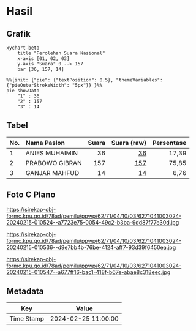 # Hasil

## Grafik

```mermaid
xychart-beta
    title "Perolehan Suara Nasional"
    x-axis [01, 02, 03]
    y-axis "Suara" 0 --> 157
    bar [36, 157, 14]
```

```mermaid
%%{init: {"pie": {"textPosition": 0.5}, "themeVariables": {"pieOuterStrokeWidth": "5px"}} }%%
pie showData
    "1" : 36
    "2" : 157
    "3" : 14
```

## Tabel

| No. | Nama Paslon    | Suara | Suara (raw) | Persentase |
|:--- |:-------------- | -----:| -----------:| ----------:|
| 1   | ANIES MUHAIMIN | 36    | [36][p-1]   | 17,39      |
| 2   | PRABOWO GIBRAN | 157   | [157][p-2]  | 75,85      |
| 3   | GANJAR MAHFUD  | 14    | [14][p-3]   | 6,76       |


[p-1]: https://github.com/gigit-pemilu/pemilu-2024/blob/main/pilpres/hitung-suara/sub/62-kalimantan-tengah/sub/71-kota-palangkaraya/sub/04-sabangau/sub/1003-kereng-bangkirai/sub/024-tps/sub/paslon-1.txt
[p-2]: https://github.com/gigit-pemilu/pemilu-2024/blob/main/pilpres/hitung-suara/sub/62-kalimantan-tengah/sub/71-kota-palangkaraya/sub/04-sabangau/sub/1003-kereng-bangkirai/sub/024-tps/sub/paslon-2.txt
[p-3]: https://github.com/gigit-pemilu/pemilu-2024/blob/main/pilpres/hitung-suara/sub/62-kalimantan-tengah/sub/71-kota-palangkaraya/sub/04-sabangau/sub/1003-kereng-bangkirai/sub/024-tps/sub/paslon-3.txt

## Foto C Plano

https://sirekap-obj-formc.kpu.go.id/78ad/pemilu/ppwp/62/71/04/10/03/6271041003024-20240215-010524--a7723e75-0054-49c2-b3ba-9dd87f77e30d.jpg

https://sirekap-obj-formc.kpu.go.id/78ad/pemilu/ppwp/62/71/04/10/03/6271041003024-20240215-010536--d9e7bb4b-76be-4124-aff7-93d39f6450ea.jpg

https://sirekap-obj-formc.kpu.go.id/78ad/pemilu/ppwp/62/71/04/10/03/6271041003024-20240215-010547--a677ff16-bac1-418f-b67e-abae8c318eec.jpg


## Metadata

| Key        | Value               |
| ---------- | ------------------- |
| Time Stamp | 2024-02-25 11:00:00 |



